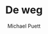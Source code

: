 ---
title: "De weg"
author: "Michael Puett"
isbn: ""
isbn13: ""
rating: "3"
publisher: "Ten Have"
pages: "162"
publishYear: "2016"
read: ""
goodreads_id: "30698208"
---